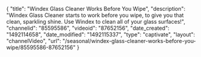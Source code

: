 {
    "title": "Windex Glass Cleaner Works Before You Wipe",
    "description": "Windex Glass Cleaner starts to work before you wipe, to give you that clean, sparkling shine. Use Windex to clean all of your glass surfaces!",
    "channelid": "85595586",
    "videoid": "87652156",
    "date_created": "1492114658",
    "date_modified": "1492115337",
    "type": "captivate",
    "layout": "channelVideo",
    "url": "\/seasonal\/windex-glass-cleaner-works-before-you-wipe\/85595586-87652156"
}